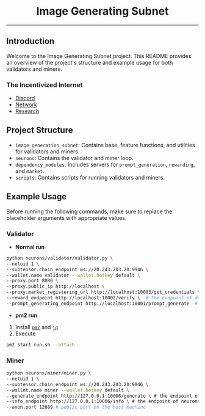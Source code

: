 <div align="center">

# Image Generating Subnet <!-- omit in toc -->

---

</div>

## Introduction
Welcome to the Image Generating Subnet project. This README provides an overview of the project's structure and example usage for both validators and miners.

### The Incentivized Internet
- [Discord](https://discord.gg/bittensor)
- [Network](https://taostats.io/)
- [Research](https://bittensor.com/whitepaper)

## Project Structure
- `image_generation_subnet`: Contains base, feature functions, and utilities for validators and miners.
- `neurons`: Contains the validator and miner loop.
- `dependency_modules`: Includes servers for `prompt_generation`, `rewarding`, and `market`.
- `scripts`: Contains scripts for running validators and miners.

## Example Usage
Before running the following commands, make sure to replace the placeholder arguments with appropriate values.

### Validator
- **Normal run**
```bash
python neurons/validator/validator.py \
--netuid 1 \
--subtensor.chain_endpoint ws://20.243.203.20:9946 \
--wallet.name validator --wallet.hotkey default \
--proxy.port 8080 \
--proxy.public_ip http://localhost \
--proxy.market_registering_url http://localhost:10003/get_credentials \  # the endpoint of dependency_modules/market/app.py
--reward_endpoint http://localhost:10002/verify \  # the endpoint of dependency_modules/rewarding/app.py
--prompt_generating_endpoint http://localhost:10001/prompt_generate  # the endpoint of dependency_modules/prompt_generating/app.py
```

- **pm2 run**
1. Install [`pm2`](https://pm2.keymetrics.io/docs/usage/quick-start/) and [`jq`](https://jqlang.github.io/jq/download/)
2. Execute
```bash
pm2 start run.sh --attach
```

### Miner
```bash
python neurons/miner/miner.py \
--netuid 1 \
--subtensor.chain_endpoint ws://20.243.203.20:9946 \
--wallet.name miner --wallet.hotkey default \
--generate_endpoint http://127.0.0.1:10006/generate \ # the endpoint of neurons/miner/example_endpoint
--info_endpoint http://127.0.0.1:10006/info \ # the endpoint of neurons/miner/example_endpoint
--axon.port 12689 # public port on the host machine
```
